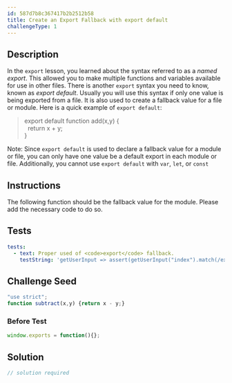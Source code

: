 ```yaml
---
id: 587d7b8c367417b2b2512b58
title: Create an Export Fallback with export default
challengeType: 1
---
```


## Description
<section id='description'>
In the <code>export</code> lesson, you learned about the syntax referred to as a <dfn>named export</dfn>. This allowed you to make multiple functions and variables available for use in other files.
There is another <code>export</code> syntax you need to know, known as <dfn>export default</dfn>. Usually you will use this syntax if only one value is being exported from a file. It is also used to create a fallback value for a file or module.
Here is a quick example of <code>export default</code>:
<blockquote>export default function add(x,y) {<br>&nbsp;&nbsp;return x + y;<br>}</blockquote>
Note: Since <code>export default</code> is used to declare a fallback value for a module or file, you can only have one value be a default export in each module or file. Additionally, you cannot use <code>export default</code> with <code>var</code>, <code>let</code>, or <code>const</code>
</section>

## Instructions
<section id='instructions'>
The following function should be the fallback value for the module. Please add the necessary code to do so.
</section>

## Tests
<section id='tests'>

```yml
tests:
  - text: Proper used of <code>export</code> fallback.
    testString: 'getUserInput => assert(getUserInput("index").match(/export\s+default\s+function\s+subtract\(x,y\)\s+{return\s+x\s-\s+y;}/g), "Proper used of <code>export</code> fallback.");'

```

</section>

## Challenge Seed
<section id='challengeSeed'>

<div id='js-seed'>

```js
"use strict";
function subtract(x,y) {return x - y;}
```

</div>

### Before Test
<div id='js-setup'>

```js
window.exports = function(){};
```

</div>


</section>

## Solution
<section id='solution'>

```js
// solution required
```
</section>
